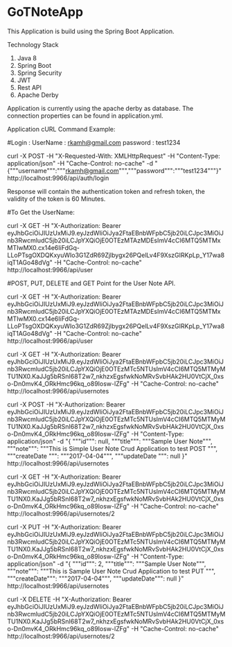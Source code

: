 # GoTNoteApp

This Application is build using the Spring Boot Application.

Technology Stack
1. Java 8
2. Spring Boot
3. Spring Security
4. JWT 
5. Rest API
6. Apache Derby 

Application is currently using the apache derby as database. The connection properties can be found in application.yml.

Application cURL Command Example:

#Login : 
UserName : rkamh@gmail.com
password : test1234

curl -X POST -H "X-Requested-With: XMLHttpRequest" -H "Content-Type: application/json" -H "Cache-Control: no-cache" -d "{"""username""":"""rkamh@gmail.com""","""password""":"""test1234"""}" http://localhost:9966/api/auth/login

Response will contain the authentication token and refresh token, the validity of the token is 60 Minutes.

#To Get the UserName:

curl -X GET -H "X-Authorization: Bearer eyJhbGciOiJIUzUxMiJ9.eyJzdWIiOiJya2FtaEBnbWFpbC5jb20iLCJpc3MiOiJnb3RwcmludC5jb20iLCJpYXQiOjE0OTEzMTAzMDEsImV4cCI6MTQ5MTMxMTIwMX0.cx14e6IiFdGq-LLoPTsgOXDQKxyuWIo3G1ZdR69Zjlbygx26PQelLv4F9XszGIRKpLp_Y17wa8iqT1AGo48dVg" -H "Cache-Control: no-cache" http://localhost:9966/api/user

#POST, PUT, DELETE and GET Point for the User Note API.
 
curl -X GET -H "X-Authorization: Bearer eyJhbGciOiJIUzUxMiJ9.eyJzdWIiOiJya2FtaEBnbWFpbC5jb20iLCJpc3MiOiJnb3RwcmludC5jb20iLCJpYXQiOjE0OTEzMTAzMDEsImV4cCI6MTQ5MTMxMTIwMX0.cx14e6IiFdGq-LLoPTsgOXDQKxyuWIo3G1ZdR69Zjlbygx26PQelLv4F9XszGIRKpLp_Y17wa8iqT1AGo48dVg" -H "Cache-Control: no-cache" http://localhost:9966/api/user
 
curl -X GET -H "X-Authorization: Bearer eyJhbGciOiJIUzUxMiJ9.eyJzdWIiOiJya2FtaEBnbWFpbC5jb20iLCJpc3MiOiJnb3RwcmludC5jb20iLCJpYXQiOjE0OTEzMTc5NTUsImV4cCI6MTQ5MTMyMTU1NX0.KaJJg5bRSnI68T2w7_nkhzxEgsfwkNoMRvSvbHAk2HU0VtCjX_0xso-Dn0mvK4_ORkHmc96kq_o89Iosw-lZFg" -H "Cache-Control: no-cache" http://localhost:9966/api/usernotes
 
curl -X POST -H "X-Authorization: Bearer eyJhbGciOiJIUzUxMiJ9.eyJzdWIiOiJya2FtaEBnbWFpbC5jb20iLCJpc3MiOiJnb3RwcmludC5jb20iLCJpYXQiOjE0OTEzMTc5NTUsImV4cCI6MTQ5MTMyMTU1NX0.KaJJg5bRSnI68T2w7_nkhzxEgsfwkNoMRvSvbHAk2HU0VtCjX_0xso-Dn0mvK4_ORkHmc96kq_o89Iosw-lZFg" -H "Content-Type: application/json" -d "{
	"""id""": null,
	"""title""": """Sample User Note""",
	"""note""": """This is Simple User Note Crud Application to test POST """,
	"""createDate """: """2017-04-04""",
	"""updateDate """: null
}" http://localhost:9966/api/usernotes

curl -X GET -H "X-Authorization: Bearer eyJhbGciOiJIUzUxMiJ9.eyJzdWIiOiJya2FtaEBnbWFpbC5jb20iLCJpc3MiOiJnb3RwcmludC5jb20iLCJpYXQiOjE0OTEzMTc5NTUsImV4cCI6MTQ5MTMyMTU1NX0.KaJJg5bRSnI68T2w7_nkhzxEgsfwkNoMRvSvbHAk2HU0VtCjX_0xso-Dn0mvK4_ORkHmc96kq_o89Iosw-lZFg" -H "Cache-Control: no-cache" http://localhost:9966/api/usernotes/2

curl -X PUT -H "X-Authorization: Bearer eyJhbGciOiJIUzUxMiJ9.eyJzdWIiOiJya2FtaEBnbWFpbC5jb20iLCJpc3MiOiJnb3RwcmludC5jb20iLCJpYXQiOjE0OTEzMTc5NTUsImV4cCI6MTQ5MTMyMTU1NX0.KaJJg5bRSnI68T2w7_nkhzxEgsfwkNoMRvSvbHAk2HU0VtCjX_0xso-Dn0mvK4_ORkHmc96kq_o89Iosw-lZFg" -H "Content-Type: application/json" -d "{
	"""id""": 2,
	"""title""": """Sample User Note""",
	"""note""": """This is Sample User Note Crud Application to test PUT """,
	"""createDate""": """2017-04-04""",
	"""updateDate""": null
}" http://localhost:9966/api/usernotes
 
curl -X DELETE -H "X-Authorization: Bearer eyJhbGciOiJIUzUxMiJ9.eyJzdWIiOiJya2FtaEBnbWFpbC5jb20iLCJpc3MiOiJnb3RwcmludC5jb20iLCJpYXQiOjE0OTEzMTc5NTUsImV4cCI6MTQ5MTMyMTU1NX0.KaJJg5bRSnI68T2w7_nkhzxEgsfwkNoMRvSvbHAk2HU0VtCjX_0xso-Dn0mvK4_ORkHmc96kq_o89Iosw-lZFg" -H "Cache-Control: no-cache" http://localhost:9966/api/usernotes/2
 

